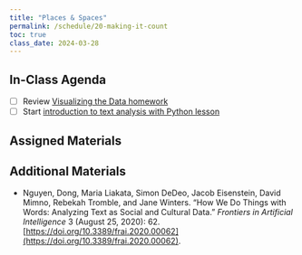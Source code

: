 ```yaml
---
title: "Places & Spaces"
permalink: /schedule/20-making-it-count
toc: true
class_date: 2024-03-28
---
```


## In-Class Agenda

- [ ] Review [Visualizing the Data homework]({{site.baseurl}}/materials/interpreting-communicating-humanities-data/01-eda-data-viz#visualizing-the-data-homework)
- [ ] Start [introduction to text analysis with Python lesson]({{site.baseurl}}/materials/interpreting-communicating-humanities-data/02-intro-text)

## Assigned Materials

## Additional Materials

- Nguyen, Dong, Maria Liakata, Simon DeDeo, Jacob Eisenstein, David Mimno, Rebekah Tromble, and Jane Winters. “How We Do Things with Words: Analyzing Text as Social and Cultural Data.” *Frontiers in Artificial Intelligence* 3 (August 25, 2020): 62. [https://doi.org/10.3389/frai.2020.00062](https://doi.org/10.3389/frai.2020.00062).

